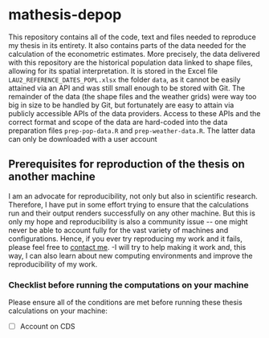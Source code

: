 # mathesis-depop

This repository contains all of the code, text and files needed to reproduce my thesis in its entirety.
It also contains parts of the data needed for the calculation of the econometric estimates.
More precisely, the data delivered with this repository are the historical population data linked to shape files, allowing for its spatial interpretation.
It is stored in the Excel file `LAU2_REFERENCE_DATES_POPL.xlsx` the folder `data`, as it cannot be easily attained via an API and was still small enough to be stored with Git.
The remainder of the data (the shape files and the weather grids) were way too big in size to be handled by Git, but fortunately are easy to attain via publicly accessible APIs of the data providers.
Access to these APIs and the correct format and scope of the data are hard-coded into the data preparation files `prep-pop-data.R` and `prep-weather-data.R`.
The latter data can only be downloaded with a user account

## Prerequisites for reproduction of the thesis on another machine

I am an advocate for reproducibility, not only but also in scientific research.
Therefore, I have put in some effort trying to ensure that the calculations run and their output renders successfully on any other machine.
But this is only my hope and reproducibility is also a community issue -- one might never be able to account fully for the vast variety of machines and configurations.
Hence, if you ever try reproducing my work and it fails, please feel free to [contact me](mailto:jakob@jakobarendt.com). -I will try to help making it work and, this way, I can also learn about new computing environments and improve the reproducibility of my work.

### Checklist before running the computations on your machine

Please ensure all of the conditions are met before running these thesis calculations on your machine:

-   [ ] Account on CDS
